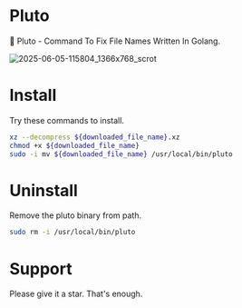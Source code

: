 # Pluto

🚀 Pluto - Command To Fix File Names Written In Golang.

![2025-06-05-115804_1366x768_scrot](https://github.com/user-attachments/assets/db5f3c98-feeb-4c5d-9057-b240bb406762)

# Install

Try these commands to install.

```bash
xz --decompress ${downloaded_file_name}.xz
chmod +x ${downloaded_file_name}
sudo -i mv ${downloaded_file_name} /usr/local/bin/pluto
```

# Uninstall

Remove the pluto binary from path.

```bash
sudo rm -i /usr/local/bin/pluto
```

# Support

Please give it a star. That's enough.
